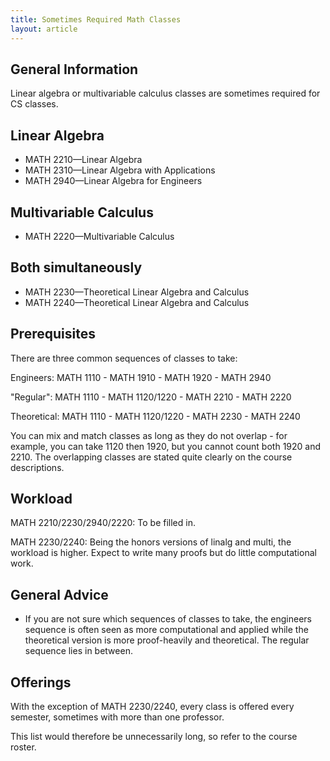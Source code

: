 ```yaml
---
title: Sometimes Required Math Classes
layout: article
---
```


## General Information

Linear algebra or multivariable calculus classes are sometimes required for CS classes.

## Linear Algebra

 - MATH 2210—Linear Algebra
 - MATH 2310—Linear Algebra with Applications
 - MATH 2940—Linear Algebra for Engineers

## Multivariable Calculus

 - MATH 2220—Multivariable Calculus

## Both simultaneously

 - MATH 2230—Theoretical Linear Algebra and Calculus
 - MATH 2240—Theoretical Linear Algebra and Calculus

## Prerequisites

There are three common sequences of classes to take:

Engineers: MATH 1110 - MATH 1910 - MATH 1920 - MATH 2940

"Regular": MATH 1110 - MATH 1120/1220 - MATH 2210 - MATH 2220

Theoretical: MATH 1110 - MATH 1120/1220 - MATH 2230 - MATH 2240

You can mix and match classes as long as they do not overlap - for example, you can take 1120 then 1920, but you cannot count both 1920 and 2210. The overlapping classes are stated quite clearly on the course descriptions.

## Workload

MATH 2210/2230/2940/2220: To be filled in.

MATH 2230/2240: Being the honors versions of linalg and multi, the workload is higher. Expect to write many proofs but do little computational work.

## General Advice

- If you are not sure which sequences of classes to take, the engineers sequence is often seen as more computational and applied while the theoretical version is more proof-heavily and theoretical. The regular sequence lies in between.

## Offerings
With the exception of MATH 2230/2240, every class is offered every semester, sometimes with more than one professor.

This list would therefore be unnecessarily long, so refer to the course roster.
